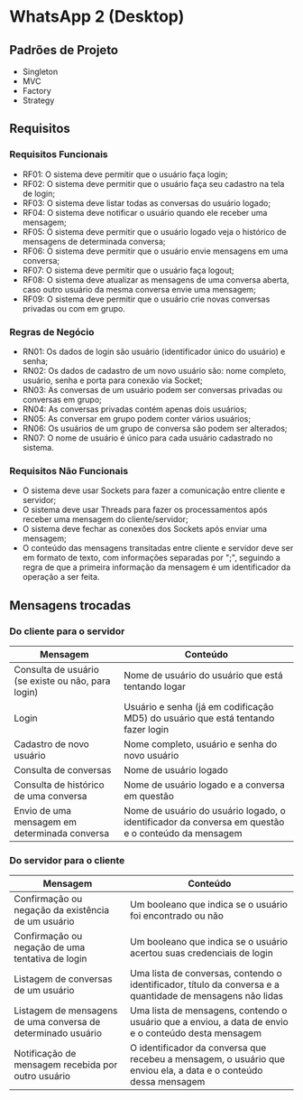 # WhatsApp 2 (Desktop)

## Padrões de Projeto

* Singleton
* MVC
* Factory
* Strategy

## Requisitos

### Requisitos Funcionais

* RF01: O sistema deve permitir que o usuário faça login;
* RF02: O sistema deve permitir que o usuário faça seu cadastro na tela de login;
* RF03: O sistema deve listar todas as conversas do usuário logado;
* RF04: O sistema deve notificar o usuário quando ele receber uma mensagem;
* RF05: O sistema deve permitir que o usuário logado veja o histórico de mensagens de determinada conversa;
* RF06: O sistema deve permitir que o usuário envie mensagens em uma conversa;
* RF07: O sistema deve permitir que o usuário faça logout;
* RF08: O sistema deve atualizar as mensagens de uma conversa aberta, caso outro usuário da mesma conversa envie uma mensagem;
* RF09: O sistema deve permitir que o usuário crie novas conversas privadas ou com em grupo.

### Regras de Negócio

* RN01: Os dados de login são usuário (identificador único do usuário) e senha;
* RN02: Os dados de cadastro de um novo usuário são: nome completo, usuário, senha e porta para conexão via Socket;
* RN03: As conversas de um usuário podem ser conversas privadas ou conversas em grupo;
* RN04: As conversas privadas contém apenas dois usuários;
* RN05: As conversar em grupo podem conter vários usuários;
* RN06: Os usuários de um grupo de conversa são podem ser alterados;
* RN07: O nome de usuário é único para cada usuário cadastrado no sistema.

### Requisitos Não Funcionais

* O sistema deve usar Sockets para fazer a comunicação entre cliente e servidor;
* O sistema deve usar Threads para fazer os processamentos após receber uma mensagem do cliente/servidor;
* O sistema deve fechar as conexões dos Sockets após enviar uma mensagem;
* O conteúdo das mensagens transitadas entre cliente e servidor deve ser em formato de texto, com informações separadas por ";", seguindo a regra de que a primeira informação da mensagem é um identificador da operação a ser feita.

## Mensagens trocadas

### Do cliente para o servidor

|Mensagem|Conteúdo|
|-|-|
|Consulta de usuário (se existe ou não, para login)|Nome de usuário do usuário que está tentando logar|
|Login|Usuário e senha (já em codificação MD5) do usuário que está tentando fazer login|
|Cadastro de novo usuário|Nome completo, usuário e senha do novo usuário|
|Consulta de conversas|Nome de usuário logado|
|Consulta de histórico de uma conversa|Nome de usuário logado e a conversa em questão|
|Envio de uma mensagem em determinada conversa|Nome de usuário do usuário logado, o identificador da conversa em questão e o conteúdo da mensagem|

### Do servidor para o cliente

|Mensagem|Conteúdo|
|-|-|
|Confirmação ou negação da existência de um usuário|Um booleano que indica se o usuário foi encontrado ou não|
|Confirmação ou negação de uma tentativa de login|Um booleano que indica se o usuário acertou suas credenciais de login|
|Listagem de conversas de um usuário|Uma lista de conversas, contendo o identificador, título da conversa e a quantidade de mensagens não lidas|
|Listagem de mensagens de uma conversa de determinado usuário|Uma lista de mensagens, contendo o usuário que a enviou, a data de envio e o conteúdo desta mensagem|
|Notificação de mensagem recebida por outro usuário|O identificador da conversa que recebeu a mensagem, o usuário que enviou ela, a data e o conteúdo dessa mensagem|
